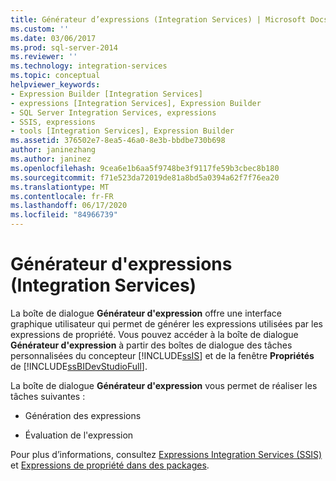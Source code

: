 ```yaml
---
title: Générateur d’expressions (Integration Services) | Microsoft Docs
ms.custom: ''
ms.date: 03/06/2017
ms.prod: sql-server-2014
ms.reviewer: ''
ms.technology: integration-services
ms.topic: conceptual
helpviewer_keywords:
- Expression Builder [Integration Services]
- expressions [Integration Services], Expression Builder
- SQL Server Integration Services, expressions
- SSIS, expressions
- tools [Integration Services], Expression Builder
ms.assetid: 376502e7-8ea5-46a0-8e3b-bbdbe730b698
author: janinezhang
ms.author: janinez
ms.openlocfilehash: 9cea6e1b6aa5f9748be3f9117fe59b3cbec8b180
ms.sourcegitcommit: f71e523da72019de81a8bd5a0394a62f7f76ea20
ms.translationtype: MT
ms.contentlocale: fr-FR
ms.lasthandoff: 06/17/2020
ms.locfileid: "84966739"
---
```

# <a name="expression-builder-integration-services"></a>Générateur d'expressions (Integration Services)
  La boîte de dialogue **Générateur d'expression** offre une interface graphique utilisateur qui permet de générer les expressions utilisées par les expressions de propriété. Vous pouvez accéder à la boîte de dialogue **Générateur d'expression** à partir des boîtes de dialogue des tâches personnalisées du concepteur [!INCLUDE[ssIS](../includes/ssis-md.md)] et de la fenêtre **Propriétés** de [!INCLUDE[ssBIDevStudioFull](../includes/ssbidevstudiofull-md.md)].  
  
 La boîte de dialogue **Générateur d'expression** vous permet de réaliser les tâches suivantes :  
  
-   Génération des expressions  
  
-   Évaluation de l'expression  
  
 Pour plus d’informations, consultez [Expressions Integration Services &#40;SSIS&#41;](expressions/integration-services-ssis-expressions.md) et [Expressions de propriété dans des packages](expressions/use-property-expressions-in-packages.md).  
  
  
